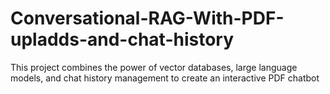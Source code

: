 # Conversational-RAG-With-PDF-upladds-and-chat-history
This project combines the power of vector databases, large language models, and chat history management to create an interactive PDF chatbot
